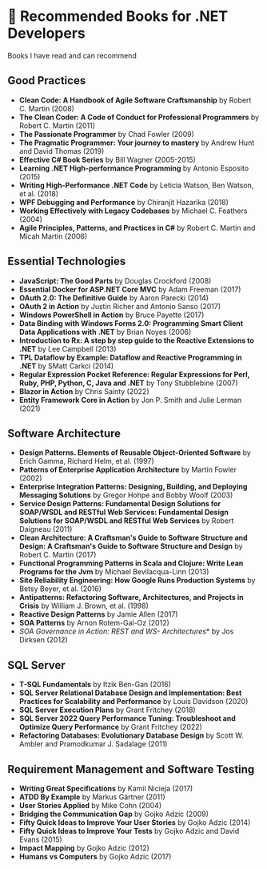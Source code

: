 # 📖 Recommended Books for .NET Developers
Books I have read and can recommend

## Good Practices
- **Clean Code: A Handbook of Agile Software Craftsmanship** by Robert C. Martin (2008)
- **The Clean Coder: A Code of Conduct for Professional Programmers** by Robert C. Martin (2011)
- **The Passionate Programmer** by Chad Fowler (2009)
- **The Pragmatic Programmer: Your journey to mastery** by Andrew Hunt and David Thomas (2019)
- **Effective C# Book Series** by Bill Wagner (2005-2015)
- **Learning .NET High-performance Programming** by Antonio Esposito (2015)
- **Writing High-Performance .NET Code** by Leticia Watson, Ben Watson, et al. (2018)
- **WPF Debugging and Performance** by Chiranjit Hazarika (2018)
- **Working Effectively with Legacy Codebases** by Michael C. Feathers (2004)
- **Agile Principles, Patterns, and Practices in C#** by Robert C. Martin and Micah Martin (2006)

## Essential Technologies
- **JavaScript: The Good Parts** by Douglas Crockford (2008)
- **Essential Docker for ASP.NET Core MVC** by Adam Freeman (2017)
- **OAuth 2.0: The Definitive Guide** by Aaron Parecki (2014)
- **OAuth 2 in Action** by Justin Richer and Antonio Sanso (2017)
- **Windows PowerShell in Action** by Bruce Payette (2017)
- **Data Binding with Windows Forms 2.0: Programming Smart Client Data Applications with .NET** by Brian Noyes (2006)
- **Introduction to Rx: A step by step guide to the Reactive Extensions to .NET** by Lee Campbell (2013)
- **TPL Dataflow by Example: Dataflow and Reactive Programming in .NET** by SMatt Carkci (2014)
- **Regular Expression Pocket Reference: Regular Expressions for Perl, Ruby, PHP, Python, C, Java and .NET** by Tony Stubblebine (2007)
- **Blazor in Action** by Chris Sainty (2022)
- **Entity Framework Core in Action** by Jon P. Smith and Julie Lerman (2021)

## Software Architecture
- **Design Patterns. Elements of Reusable Object-Oriented Software** by Erich Gamma, Richard Helm, et al. (1997)
- **Patterns of Enterprise Application Architecture** by Martin Fowler (2002)
- **Enterprise Integration Patterns: Designing, Building, and Deploying Messaging Solutions** by Gregor Hohpe and Bobby Woolf (2003)
- **Service Design Patterns: Fundamental Design Solutions for SOAP/WSDL and RESTful Web Services: Fundamental Design Solutions for SOAP/WSDL and RESTful Web Services** by Robert Daigneau (2011)
- **Clean Architecture: A Craftsman's Guide to Software Structure and Design: A Craftsman's Guide to Software Structure and Design** by Robert C. Martin (2017)
- **Functional Programming Patterns in Scala and Clojure: Write Lean Programs for the Jvm** by Michael Bevilacqua-Linn (2013)
- **Site Reliability Engineering: How Google Runs Production Systems** by Betsy Beyer, et al. (2016)
- **Antipatterns: Refactoring Software, Architectures, and Projects in Crisis** by William J. Brown, et al. (1998)
- **Reactive Design Patterns** by Jamie Allen (2017)
- **SOA Patterns** by Arnon Rotem-Gal-Oz (2012)
- **SOA Governance in Action: REST and WS-* Architectures** by Jos Dirksen (2012)

## SQL Server
- **T-SQL Fundamentals** by Itzik Ben-Gan (2016)
- **SQL Server Relational Database Design and Implementation: Best Practices for Scalability and Performance** by Louis Davidson (2020)
- **SQL Server Execution Plans** by Grant Fritchey (2018)
- **SQL Server 2022 Query Performance Tuning: Troubleshoot and Optimize Query Performance** by Grant Fritchey (2022)
- **Refactoring Databases: Evolutionary Database Design** by Scott W. Ambler and Pramodkumar J. Sadalage (2011)

## Requirement Management and Software Testing
- **Writing Great Specifications** by Kamil Nicieja (2017)
- **ATDD By Example** by Markus Gärtner (2011)
- **User Stories Applied** by Mike Cohn (2004)
- **Bridging the Communication Gap** by Gojko Adzic (2009)
- **Fifty Quick Ideas to Improve Your User Stories** by Gojko Adzic (2014)
- **Fifty Quick Ideas to Improve Your Tests** by Gojko Adzic and David Evans (2015)
- **Impact Mapping** by Gojko Adzic (2012)
- **Humans vs Computers** by Gojko Adzic (2017)
